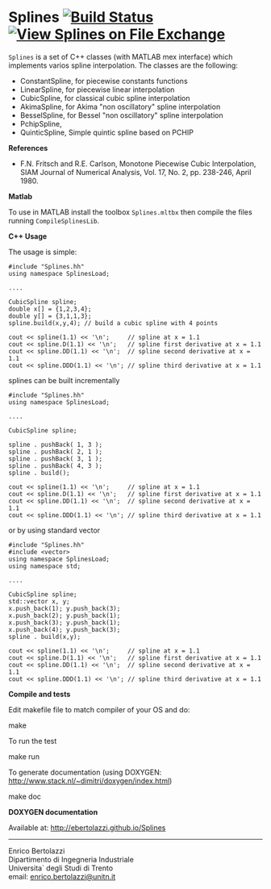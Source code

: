 Splines [![Build Status](https://travis-ci.org/ebertolazzi/Splines.svg?branch=master)](https://travis-ci.org/ebertolazzi/Splines) [![View Splines on File Exchange](https://www.mathworks.com/matlabcentral/images/matlab-file-exchange.svg)](https://www.mathworks.com/matlabcentral/fileexchange/54481-splines)
=======


`Splines` is a set of C++ classes (with MATLAB mex interface) which implements varios spline interpolation.
The classes are the following:
 
  - ConstantSpline, for piecewise constants functions
  - LinearSpline, for piecewise linear interpolation
  - CubicSpline, for classical cubic spline interpolation
  - AkimaSpline, for Akima "non oscillatory" spline interpolation 
  - BesselSpline, for Bessel "non oscillatory" spline interpolation 
  - PchipSpline, 
  - QuinticSpline, Simple quintic spline based on PCHIP

**References**

- F.N. Fritsch and R.E. Carlson,
  Monotone Piecewise Cubic Interpolation,
  SIAM Journal of Numerical Analysis, Vol. 17, No. 2, pp. 238-246,
  April 1980.
  
**Matlab**

To use in MATLAB install the toolbox `Splines.mltbx` then compile the files running `CompileSplinesLib`.

 
**C++ Usage**

The usage is simple:

~~~~~~~~~~~~~
#include "Splines.hh"
using namespace SplinesLoad;

....

CubicSpline spline;
double x[] = {1,2,3,4};
double y[] = {3,1,1,3};
spline.build(x,y,4); // build a cubic spline with 4 points
  
cout << spline(1.1) << '\n';     // spline at x = 1.1
cout << spline.D(1.1) << '\n';   // spline first derivative at x = 1.1
cout << spline.DD(1.1) << '\n';  // spline second derivative at x = 1.1
cout << spline.DDD(1.1) << '\n'; // spline third derivative at x = 1.1
~~~~~~~~~~~~~

splines can be built incrementally 

~~~~~~~~~~~~~
#include "Splines.hh"
using namespace SplinesLoad;

....

CubicSpline spline;
  
spline . pushBack( 1, 3 );
spline . pushBack( 2, 1 );
spline . pushBack( 3, 1 );
spline . pushBack( 4, 3 );
spline . build();
  
cout << spline(1.1) << '\n';     // spline at x = 1.1
cout << spline.D(1.1) << '\n';   // spline first derivative at x = 1.1
cout << spline.DD(1.1) << '\n';  // spline second derivative at x = 1.1
cout << spline.DDD(1.1) << '\n'; // spline third derivative at x = 1.1
~~~~~~~~~~~~~

or by using standard vector 

~~~~~~~~~~~~~
#include "Splines.hh"
#include <vector>
using namespace SplinesLoad;
using namespace std;

....

CubicSpline spline;
std::vector x, y;
x.push_back(1); y.push_back(3);
x.push_back(2); y.push_back(1);
x.push_back(3); y.push_back(1);
x.push_back(4); y.push_back(3);
spline . build(x,y);
  
cout << spline(1.1) << '\n';     // spline at x = 1.1
cout << spline.D(1.1) << '\n';   // spline first derivative at x = 1.1
cout << spline.DD(1.1) << '\n';  // spline second derivative at x = 1.1
cout << spline.DDD(1.1) << '\n'; // spline third derivative at x = 1.1
~~~~~~~~~~~~~

**Compile and tests**

Edit makefile file to match compiler of your OS and do:

  make

To run the test

  make run

To generate documentation (using DOXYGEN: http://www.stack.nl/~dimitri/doxygen/index.html)

make doc

**DOXYGEN documentation**

Available at: http://ebertolazzi.github.io/Splines

* * *

Enrico Bertolazzi<br>
Dipartimento di Ingegneria Industriale<br>
Universita` degli Studi di Trento<br>
email: enrico.bertolazzi@unitn.it
